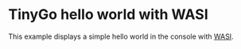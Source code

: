 # TinyGo hello world with WASI

This example displays a simple hello world in the console with [WASI](https://wasi.dev/).
